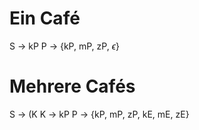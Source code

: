 # Ein Café
S -> kP
P -> {kP, mP, zP, $\epsilon$}

# Mehrere Cafés
S -> (K
K -> kP
P -> {kP, mP, zP, kE, mE, zE}

